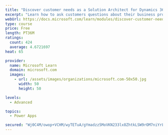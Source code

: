 ```yaml
---
title: "Discover customer needs as a Solution Architect for Dynamics 365 and Power Platform"
excerpt: "Learn how to ask customers questions about their business processes and feature requirements to create a viable solution."
webUrl: https://docs.microsoft.com/learn/modules/discover-customer-needs/
type: course
price: Free
length: PT36M
ratings:
  count: 424
  average: 4.6721697
heat: 65

provider:
  name: Microsoft Learn
  domain: microsoft.com
  images:
    - url: /assets/images/organizations/microsoft.com-50x50.jpg
      width: 50
      height: 50

levels:
  - Advanced

topics:
  - Power Apps

secured: "Wj0C4M/owop+VCHM/wyTETuA/gYmadzz5MoVKN233lx8ZhtkLSW9rOM7niYrLqhaeHMfvT18F7qQKoKTtPVGHV2Yl44eUn3v+KDy6x04qSwkeyvcY6zPo3rF7wTvWipDGXRlqfxWRQt17vUmNikMOv5jqJbjfSwLKQT0i2j5c4y6/IF7ZEdLJNWBKSkcrYIkCLYXSZ2gQMyTPwWQY/EDXPtrFXizyMrgzOt/Z/M1rcxNhFmcTbMcrPjUvP9NktShSFQ8ZqVyx5Zpe57PcrwD7vP/t+fvcO7fBHZGMyk/3pMETjmyJbrMV70SbG5sZt20v8u2lTeCgVodNv3hU4xCoKc6Yq2IXryHgJ1+taC2mlDMpR/hj2uIF/aVi4t/shHzN6HWMvP1oybI6rcjK47CsQ==;7TZklgv1ehMM7hrIvAsB3g=="
---
```


